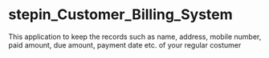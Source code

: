 # stepin_Customer_Billing_System
This application to keep the records such as name, address, mobile number, paid amount, due amount, payment date etc. of your regular costumer
